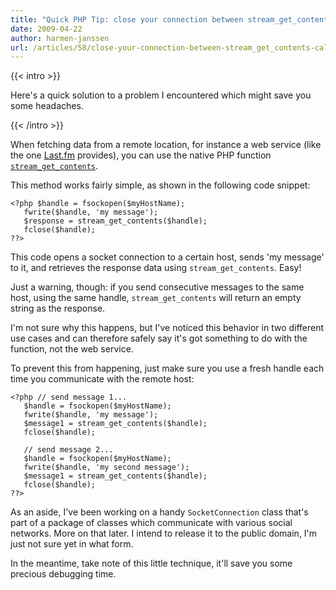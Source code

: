 ```yaml
---
title: "Quick PHP Tip: close your connection between stream_get_contents calls"
date: 2009-04-22
author: harmen-janssen
url: /articles/58/close-your-connection-between-stream_get_contents-calls
---
```


{{< intro >}}
<p>Here's a quick solution to a problem I encountered which might save you some headaches.</p>
{{< /intro >}}

When fetching data from a remote location, for instance a web service (like the one [Last.fm](http://last.fm) provides), you can use the native PHP function [`stream_get_contents`](http://php.net/stream_get_contents).

This method works fairly simple, as shown in the following code snippet:

 ```
<?php $handle = fsockopen($myHostName);
	fwrite($handle, 'my message');
	$response = stream_get_contents($handle);
	fclose($handle);
??>
```

This code opens a socket connection to a certain host, sends 'my message' to it, and retrieves the response data using `stream_get_contents`. Easy!

Just a warning, though: if you send consecutive messages to the same host, using the same handle, `stream_get_contents` will return an empty string as the response.

I'm not sure why this happens, but I've noticed this behavior in two different use cases and can therefore safely say it's got something to do with the function, not the web service.

To prevent this from happening, just make sure you use a fresh handle each time you communicate with the remote host:

 ```
<?php // send message 1...
	$handle = fsockopen($myHostName);
	fwrite($handle, 'my message');
	$message1 = stream_get_contents($handle);
	fclose($handle);

	// send message 2...
	$handle = fsockopen($myHostName);
	fwrite($handle, 'my second message');
	$message1 = stream_get_contents($handle);
	fclose($handle);
??>
```

As an aside, I've been working on a handy `SocketConnection` class that's part of a package of classes which communicate with various social networks. More on that later. I intend to release it to the public domain, I'm just not sure yet in what form.

In the meantime, take note of this little technique, it'll save you some precious debugging time.